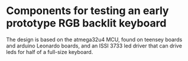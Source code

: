 
# Components for testing an early prototype RGB backlit keyboard

The design is based on the atmega32u4 MCU, found on teensey boards and arduino Leonardo boards, and an ISSI 3733 led driver that can drive leds for half of a full-size keyboard.